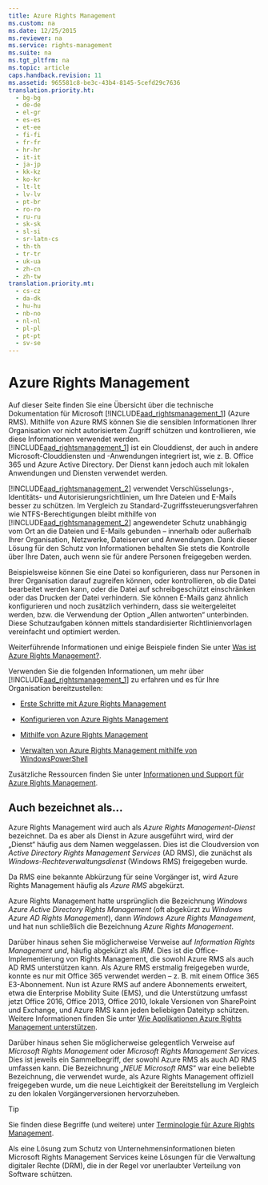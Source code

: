 ```yaml
---
title: Azure Rights Management
ms.custom: na
ms.date: 12/25/2015
ms.reviewer: na
ms.service: rights-management
ms.suite: na
ms.tgt_pltfrm: na
ms.topic: article
caps.handback.revision: 11
ms.assetid: 965581c8-be3c-43b4-8145-5cefd29c7636
translation.priority.ht: 
  - bg-bg
  - de-de
  - el-gr
  - es-es
  - et-ee
  - fi-fi
  - fr-fr
  - hr-hr
  - it-it
  - ja-jp
  - kk-kz
  - ko-kr
  - lt-lt
  - lv-lv
  - pt-br
  - ro-ro
  - ru-ru
  - sk-sk
  - sl-si
  - sr-latn-cs
  - th-th
  - tr-tr
  - uk-ua
  - zh-cn
  - zh-tw
translation.priority.mt: 
  - cs-cz
  - da-dk
  - hu-hu
  - nb-no
  - nl-nl
  - pl-pl
  - pt-pt
  - sv-se
---
```

# Azure Rights Management
Auf dieser Seite finden Sie eine Übersicht über die technische Dokumentation für Microsoft [!INCLUDE[aad_rightsmanagement_1](../../ems/AADRightsMgmt/includes/aad_rightsmanagement_1_md.md)] (Azure RMS). Mithilfe von Azure RMS können Sie die sensiblen Informationen Ihrer Organisation vor nicht autorisiertem Zugriff schützen und kontrollieren, wie diese Informationen verwendet werden.[!INCLUDE[aad_rightsmanagement_1](../../ems/AADRightsMgmt/includes/aad_rightsmanagement_1_md.md)] ist ein Clouddienst, der auch in andere Microsoft-Clouddiensten und -Anwendungen integriert ist, wie z. B. Office 365 und Azure Active Directory. Der Dienst kann jedoch auch mit lokalen Anwendungen und Diensten verwendet werden.

[!INCLUDE[aad_rightsmanagement_2](../../ems/AADRightsMgmt/includes/aad_rightsmanagement_2_md.md)] verwendet Verschlüsselungs-, Identitäts- und Autorisierungsrichtlinien, um Ihre Dateien und E-Mails besser zu schützen. Im Vergleich zu Standard-Zugriffssteuerungsverfahren wie NTFS-Berechtigungen bleibt mithilfe von [!INCLUDE[aad_rightsmanagement_2](../../ems/AADRightsMgmt/includes/aad_rightsmanagement_2_md.md)] angewendeter Schutz unabhängig vom Ort an die Dateien und E-Mails gebunden – innerhalb oder außerhalb Ihrer Organisation, Netzwerke, Dateiserver und Anwendungen. Dank dieser Lösung für den Schutz von Informationen behalten Sie stets die Kontrolle über Ihre Daten, auch wenn sie für andere Personen freigegeben werden.

Beispielsweise können Sie eine Datei so konfigurieren, dass nur Personen in Ihrer Organisation darauf zugreifen können, oder kontrollieren, ob die Datei bearbeitet werden kann, oder die Datei auf schreibgeschützt einschränken oder das Drucken der Datei verhindern. Sie können E-Mails ganz ähnlich konfigurieren und noch zusätzlich verhindern, dass sie weitergeleitet werden, bzw. die Verwendung der Option „Allen antworten“ unterbinden. Diese Schutzaufgaben können mittels standardisierter Richtlinienvorlagen vereinfacht und optimiert werden.

Weiterführende Informationen und einige Beispiele finden Sie unter [Was ist Azure Rights Management?](../../ems/AADRightsMgmt/What-is-Azure-Rights-Management-.md).

Verwenden Sie die folgenden Informationen, um mehr über [!INCLUDE[aad_rightsmanagement_1](../../ems/AADRightsMgmt/includes/aad_rightsmanagement_1_md.md)] zu erfahren und es für Ihre Organisation bereitzustellen:

-   [Erste Schritte mit Azure Rights Management](../../ems/AADRightsMgmt/Getting-Started-with-Azure-Rights-Management.md)

-   [Konfigurieren von Azure Rights Management](../../ems/AADRightsMgmt/Configuring-Azure-Rights-Management.md)

-   [Mithilfe von Azure Rights Management](../../ems/AADRightsMgmt/Using-Azure-Rights-Management.md)

-   [Verwalten von Azure Rights Management mithilfe von WindowsPowerShell](../../ems/AADRightsMgmt/Administering-Azure-Rights-Management-by-Using-Windows-PowerShell.md)

Zusätzliche Ressourcen finden Sie unter [Informationen und Support für Azure Rights Management](../../ems/AADRightsMgmt/Information-and-Support-for-Azure-Rights-Management.md).

## Auch bezeichnet als...
Azure Rights Management wird auch als *Azure Rights Management-Dienst* bezeichnet. Da es aber als Dienst in Azure ausgeführt wird, wird der „Dienst“ häufig aus dem Namen weggelassen. Dies ist die Cloudversion von *Active Directory Rights Management Services* (AD RMS), die zunächst als *Windows-Rechteverwaltungsdienst* (Windows RMS) freigegeben wurde.

Da RMS eine bekannte Abkürzung für seine Vorgänger ist, wird Azure Rights Management häufig als *Azure RMS* abgekürzt.

Azure Rights Management hatte ursprünglich die Bezeichnung *Windows Azure Active Directory Rights Management* (oft abgekürzt zu *Windows Azure AD Rights Management*), dann  *Windows Azure Rights Management*, und hat nun schließlich die Bezeichnung *Azure Rights Management*.

Darüber hinaus sehen Sie möglicherweise Verweise auf *Information Rights Management und*, häufig abgekürzt als *IRM*. Dies ist die Office-Implementierung von Rights Management, die sowohl Azure RMS als auch AD RMS unterstützen kann.  Als Azure RMS erstmalig freigegeben wurde, konnte es nur mit Office 365 verwendet werden – z. B. mit einem Office 365 E3-Abonnement. Nun ist Azure RMS auf andere Abonnements erweitert, etwa die Enterprise Mobility Suite (EMS), und die Unterstützung umfasst jetzt Office 2016, Office 2013, Office 2010, lokale Versionen von SharePoint und Exchange, und Azure RMS kann jeden beliebigen Dateityp schützen. Weitere Informationen finden Sie unter [Wie Applikationen Azure Rights Management unterstützen](../../ems/AADRightsMgmt/How-Applications-Support-Azure-Rights-Management.md).

Darüber hinaus sehen Sie möglicherweise gelegentlich Verweise auf *Microsoft Rights Management* oder *Microsoft Rights Management Services*. Dies ist jeweils ein Sammelbegriff, der sowohl Azure RMS als auch AD RMS umfassen kann.  Die Bezeichnung „*NEUE Microsoft RMS*“ war eine beliebte Bezeichnung, die verwendet wurde, als Azure Rights Management offiziell freigegeben wurde, um die neue Leichtigkeit der Bereitstellung im Vergleich zu den lokalen Vorgängerversionen hervorzuheben.

> [!TIP]
> Sie finden diese Begriffe (und weitere) unter [Terminologie für Azure Rights Management](../../ems/AADRightsMgmt/Terminology-for-Azure-Rights-Management.md).

Als eine Lösung zum Schutz von Unternehmensinformationen bieten Microsoft Rights Management Services keine Lösungen für die Verwaltung digitaler Rechte (DRM), die in der Regel vor unerlaubter Verteilung von Software schützen.

